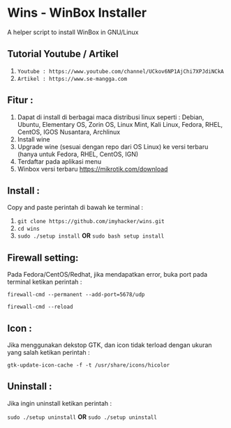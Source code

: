 # Wins - WinBox Installer
A helper script to install WinBox in GNU/Linux

## Tutorial Youtube / Artikel
1. `Youtube : https://www.youtube.com/channel/UCkov6NP1AjChi7XPJdiNCkA`
2. `Artikel : https://www.se-mangga.com`

## Fitur :
1. Dapat di install di berbagai maca distribusi linux seperti : Debian, Ubuntu, Elementary OS, Zorin OS, Linux Mint, Kali Linux, Fedora, RHEL, CentOS, IGOS Nusantara, Archlinux
2. Install wine
3. Upgrade wine (sesuai dengan repo dari OS Linux) ke versi terbaru (hanya untuk Fedora, RHEL, CentOS, IGN)
4. Terdaftar pada aplikasi menu
5. Winbox versi terbaru https://mikrotik.com/download

## Install :
Copy and paste perintah di bawah ke terminal :

1. `git clone https://github.com/imyhacker/wins.git`
2. `cd wins`
3. `sudo ./setup install` **OR** `sudo bash setup install`

## Firewall setting:
Pada Fedora/CentOS/Redhat, jika mendapatkan error, buka port pada terminal ketikan perintah :

`firewall-cmd --permanent --add-port=5678/udp`

`firewall-cmd --reload`

## Icon :
Jika menggunakan dekstop GTK, dan icon tidak terload dengan ukuran yang salah ketikan perintah :

`gtk-update-icon-cache -f -t /usr/share/icons/hicolor`

## Uninstall :
Jika ingin uninstall ketikan perintah :

`sudo ./setup uninstall` **OR** `sudo ./setup uninstall`
